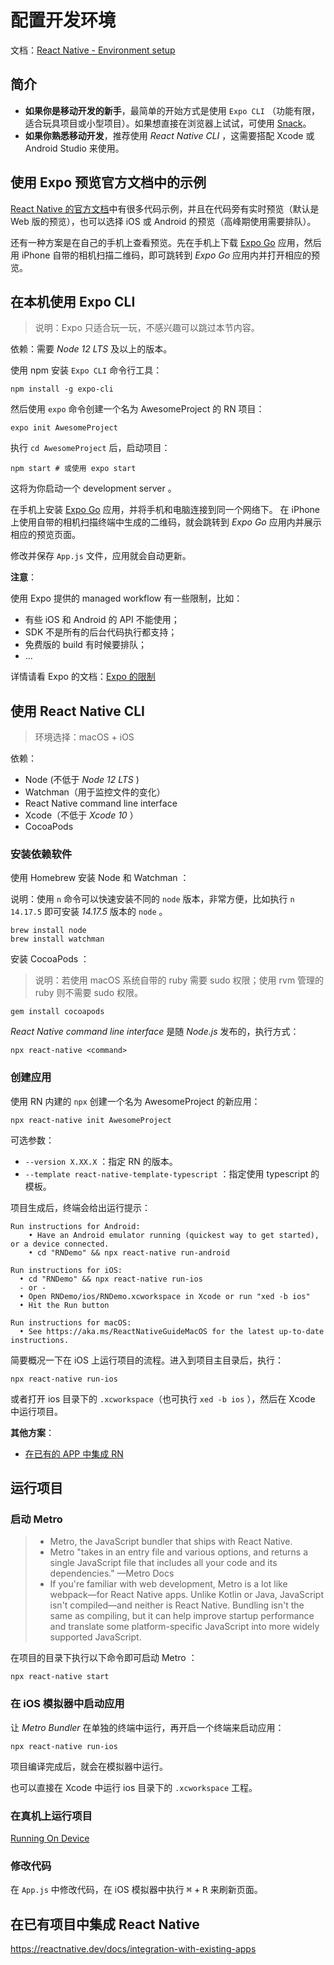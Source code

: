 # 配置开发环境

文档：[React Native - Environment setup](https://reactnative.dev/docs/environment-setup)

## 简介

- **如果你是移动开发的新手**，最简单的开始方式是使用 `Expo CLI` （功能有限，适合玩具项目或小型项目）。如果想直接在浏览器上试试，可使用 [Snack](https://snack.expo.dev/)。
- **如果你熟悉移动开发**，推荐使用 *React Native CLI* ，这需要搭配 Xcode 或 Android Studio 来使用。

## 使用 Expo 预览官方文档中的示例

[React Native 的官方文档](https://reactnative.dev/docs/getting-started)中有很多代码示例，并且在代码旁有实时预览（默认是 Web 版的预览），也可以选择 iOS 或 Android 的预览（高峰期使用需要排队）。

还有一种方案是在自己的手机上查看预览。先在手机上下载 [Expo Go](https://expo.dev/client) 应用，然后用 iPhone 自带的相机扫描二维码，即可跳转到 *Expo Go* 应用内并打开相应的预览。

## 在本机使用 Expo CLI

> 说明：Expo 只适合玩一玩，不感兴趣可以跳过本节内容。

依赖：需要 *Node 12 LTS* 及以上的版本。

使用 npm 安装 `Expo CLI` 命令行工具：

```console
npm install -g expo-cli
```

然后使用 `expo` 命令创建一个名为 AwesomeProject 的 RN 项目：

```console
expo init AwesomeProject
```

执行 `cd AwesomeProject` 后，启动项目：

```console
npm start # 或使用 expo start
```

这将为你启动一个 development server 。

在手机上安装 [Expo Go](https://expo.dev/client) 应用，并将手机和电脑连接到同一个网络下。 在 iPhone 上使用自带的相机扫描终端中生成的二维码，就会跳转到 *Expo Go* 应用内并展示相应的预览页面。

修改并保存 `App.js` 文件，应用就会自动更新。

**注意**：

使用 Expo 提供的 managed workflow 有一些限制，比如：

- 有些 iOS 和 Android 的 API 不能使用；
- SDK 不是所有的后台代码执行都支持；
- 免费版的 build 有时候要排队；
- ...

详情请看 Expo 的文档：[Expo 的限制](https://docs.expo.dev/introduction/why-not-expo/)

## 使用 React Native CLI

> 环境选择：macOS + iOS

依赖：

- Node (不低于 *Node 12 LTS* )
- Watchman（用于监控文件的变化）
- React Native command line interface
- Xcode（不低于 *Xcode 10* ）
- CocoaPods

### 安装依赖软件

使用 Homebrew 安装 Node 和 Watchman ：

说明：使用 `n` 命令可以快速安装不同的 `node` 版本，非常方便，比如执行 `n 14.17.5` 即可安装 *14.17.5* 版本的 `node` 。

```console
brew install node
brew install watchman
```

安装 CocoaPods ：

> 说明：若使用 macOS 系统自带的 ruby 需要 sudo 权限；使用 rvm 管理的 ruby 则不需要 sudo 权限。

```console
gem install cocoapods
```

*React Native command line interface* 是随 *Node.js* 发布的，执行方式：

```console
npx react-native <command>
```

### 创建应用

使用 RN 内建的 `npx` 创建一个名为 AwesomeProject 的新应用：

```console
npx react-native init AwesomeProject
```

可选参数：

- `--version X.XX.X` ：指定 RN 的版本。
- `--template react-native-template-typescript` ：指定使用 typescript 的模板。

项目生成后，终端会给出运行提示：

```plaintext
Run instructions for Android:
    • Have an Android emulator running (quickest way to get started), or a device connected.
    • cd "RNDemo" && npx react-native run-android

Run instructions for iOS:
  • cd "RNDemo" && npx react-native run-ios
  - or -
  • Open RNDemo/ios/RNDemo.xcworkspace in Xcode or run "xed -b ios"
  • Hit the Run button

Run instructions for macOS:
  • See https://aka.ms/ReactNativeGuideMacOS for the latest up-to-date instructions.
```

简要概况一下在 iOS 上运行项目的流程。进入到项目主目录后，执行：

```console
npx react-native run-ios
```

或者打开 ios 目录下的 `.xcworkspace`（也可执行 `xed -b ios` ），然后在 Xcode 中运行项目。

**其他方案**：

- [在已有的 APP 中集成 RN](https://reactnative.dev/docs/integration-with-existing-apps)

## 运行项目

### 启动 Metro

> - Metro, the JavaScript bundler that ships with React Native.  
> - Metro "takes in an entry file and various options, and returns a single JavaScript file that includes all your code and its dependencies." —Metro Docs  
> - If you're familiar with web development, Metro is a lot like webpack—for React Native apps. Unlike Kotlin or Java, JavaScript isn't compiled—and neither is React Native. Bundling isn't the same as compiling, but it can help improve startup performance and translate some platform-specific JavaScript into more widely supported JavaScript.  

在项目的目录下执行以下命令即可启动 Metro ：

```console
npx react-native start
```

### 在 iOS 模拟器中启动应用

让 *Metro Bundler* 在单独的终端中运行，再开启一个终端来启动应用：

```console
npx react-native run-ios
```

项目编译完成后，就会在模拟器中运行。

也可以直接在 Xcode 中运行 ios 目录下的 `.xcworkspace` 工程。

### 在真机上运行项目

[Running On Device](https://reactnative.dev/docs/running-on-device)

### 修改代码

在 `App.js` 中修改代码，在 iOS 模拟器中执行 <kbd>⌘</kbd> + <kbd>R</kbd> 来刷新页面。

## 在已有项目中集成 React Native

<https://reactnative.dev/docs/integration-with-existing-apps>
